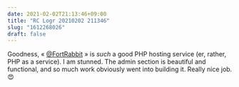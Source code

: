 ```yaml
---
date: 2021-02-02T21:13:46+09:00
title: "RC Logr 20210202 211346"
slug: "1612268026"
draft: false
---
```


Goodness, « [@FortRabbit](https://www.fortrabbit.com/about) » is _such_ a good PHP hosting service (er, rather, PHP as a service). I am stunned. The admin section is beautiful and functional, and so much work obviously went into building it. Really nice job. 😍
